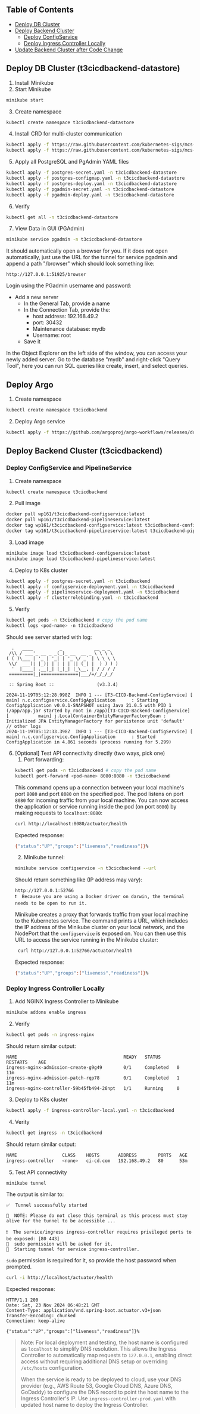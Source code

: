 ## Table of Contents
- [Deploy DB Cluster](#deploy-backend-cluster-t3cicdbackend)
- [Deploy Backend Cluster](#deploy-backend-cluster-t3cicdbackend)
  - [Deploy ConfigService](#deploy-configservice)
  - [Deploy Ingress Controller Locally](#deploy-ingress-controller-locally)
- [Update Backend Cluster after Code Change](#update-backend-cluster-after-code-change)
## Deploy DB Cluster (t3cicdbackend-datastore)
1. Install Minikube
2. Start Minikube
```bash
minikube start 
```
3. Create namespace
```bash
kubectl create namespace t3cicdbackend-datastore
```
4. Install CRD for multi-cluster communication
```bash
kubectl apply -f https://raw.githubusercontent.com/kubernetes-sigs/mcs-api/refs/heads/master/config/crd/multicluster.x-k8s.io_serviceexports.yaml
kubectl apply -f https://raw.githubusercontent.com/kubernetes-sigs/mcs-api/refs/heads/master/config/crd/multicluster.x-k8s.io_serviceimports.yaml
```
5. Apply all PostgreSQL and PgAdmin YAML files
```bash
kubectl apply -f postgres-secret.yaml -n t3cicdbackend-datastore
kubectl apply -f postgres-configmap.yaml -n t3cicdbackend-datastore
kubectl apply -f postgres-deploy.yaml -n t3cicdbackend-datastore
kubectl apply -f pgadmin-secret.yaml -n t3cicdbackend-datastore
kubectl apply -f pgadmin-deploy.yaml -n t3cicdbackend-datastore
```

6. Verify
```bash
kubectl get all -n t3cicdbackend-datastore
```

7. View Data in GUI (PGAdmin)
```bash
minikube service pgadmin -n t3cicdbackend-datastore
```
It should automatically open a browser for you. If it does not open automatically, just use the URL for the tunnel for service pgadmin and append a path "/browser" which should look something like:
```
http://127.0.0.1:51925/browser
```
Login using the PGadmin username and password:
- Add a new server
    - In the General Tab, provide a name
    - In the Connection Tab, provide the:
        - host address: 192.168.49.2
        - port: 30432
        - Maintenance database: mydb
        - Username: root
    - Save it

In the Object Explorer on the left side of the window, you can access your newly added server. 
Go to the database "mydb" and right-click "Query Tool", here you can run SQL queries like create, insert, and select queries.

## Deploy Argo
1. Create namespace
```bash
kubectl create namespace t3cicdbackend
```

2. Deploy Argo service
```bash
kubectl apply -f https://github.com/argoproj/argo-workflows/releases/download/v3.6.0/quick-start-minimal.yaml -n argo
```

## Deploy Backend Cluster (t3cicdbackend)
### Deploy ConfigService and PipelineService
1. Create namespace
```bash
kubectl create namespace t3cicdbackend
```

2. Pull image
```bash
docker pull wp161/t3cicdbackend-configservice:latest
docker pull wp161/t3cicdbackend-pipelineservice:latest
docker tag wp161/t3cicdbackend-configservice:latest t3cicdbackend-configservice:latest
docker tag wp161/t3cicdbackend-pipelineservice:latest t3cicdbackend-pipelineservice:latest
```

3. Load image
```bash
minikube image load t3cicdbackend-configservice:latest
minikube image load t3cicdbackend-pipelineservice:latest
```

4. Deploy to K8s cluster
```bash
kubectl apply -f postgres-secret.yaml -n t3cicdbackend
kubectl apply -f configservice-deployment.yaml -n t3cicdbackend
kubectl apply -f pipelineservice-deployment.yaml -n t3cicdbackend
kubectl apply -f clusterrolebinding.yaml -n t3cicdbackend
```

5. Verify
```bash
kubectl get pods -n t3cicdbackend # copy the pod name
kubectl logs <pod-name> -n t3cicdbackend
```
Should see server started with log:
```
  .   ____          _            __ _ _
 /\\ / ___'_ __ _ _(_)_ __  __ _ \ \ \ \
( ( )\___ | '_ | '_| | '_ \/ _` | \ \ \ \
 \\/  ___)| |_)| | | | | || (_| |  ) ) ) )
  '  |____| .__|_| |_|_| |_\__, | / / / /
 =========|_|==============|___/=/_/_/_/

 :: Spring Boot ::                (v3.3.4)

2024-11-19T05:12:28.998Z  INFO 1 --- [T3-CICD-Backend-ConfigService] [           main] n.c.configservice.ConfigApplication      : Starting ConfigApplication v0.0.1-SNAPSHOT using Java 21.0.5 with PID 1 (/app/app.jar started by root in /app)[T3-CICD-Backend-ConfigService] [           main] j.LocalContainerEntityManagerFactoryBean : Initialized JPA EntityManagerFactory for persistence unit 'default'
// other logs
2024-11-19T05:12:33.398Z  INFO 1 --- [T3-CICD-Backend-ConfigService] [           main] n.c.configservice.ConfigApplication      : Started ConfigApplication in 4.861 seconds (process running for 5.299)
```

6. [Optional] Test API connectivity directly (two ways, pick one)
    1. Port forwarding:
   ```bash
   kubectl get pods -n t3cicdbackend # copy the pod name
   kubectl port-forward <pod-name> 8080:8080 -n t3cicdbackend
   ```
   This command opens up a connection between your local machine's port `8080` and port `8080` on the specified pod.
   The pod listens on port `8080` for incoming traffic from your local machine.
   You can now access the application or service running inside the pod (on port `8080`) by making requests to `localhost:8080`:
    ```bash
    curl http://localhost:8080/actuator/health
   ```
   Expected response:
    ```bash
    {"status":"UP","groups":["liveness","readiness"]}%
   ```
    2. Minikube tunnel:
    ```bash
    minikube service configservice -n t3cicdbackend --url
   ```
   Should return something like (IP address may vary):
    ```
    http://127.0.0.1:52766 
    ❗  Because you are using a Docker driver on darwin, the terminal needs to be open to run it.
   ```
   Minikube creates a proxy that forwards traffic from your local machine to the Kubernetes service. The command prints a URL, which includes
   the IP address of the Minikube cluster on your local network, and the NodePort that the `configservice` is exposed on. You can then use this URL to access the service running in the Minikube cluster:
   ```bash
    curl http://127.0.0.1:52766/actuator/health
   ```
   Expected response:
    ```bash
    {"status":"UP","groups":["liveness","readiness"]}%
   ```

### Deploy Ingress Controller Locally
1. Add NGINX Ingress Controller to Minikube
```bash
minikube addons enable ingress
```
2. Verify
```bash
kubectl get pods -n ingress-nginx
```
Should return similar output:
```
NAME                                        READY   STATUS      RESTARTS    AGE
ingress-nginx-admission-create-g9g49        0/1     Completed   0          11m
ingress-nginx-admission-patch-rqp78         0/1     Completed   1          11m
ingress-nginx-controller-59b45fb494-26npt   1/1     Running     0
```
3. Deploy to K8s cluster
```bash
kubectl apply -f ingress-controller-local.yaml -n t3cicdbackend
```
4. Verity
```bash
kubectl get ingress -n t3cicdbackend
```
Should return similar output:
```bash
NAME                 CLASS    HOSTS       ADDRESS        PORTS   AGE
ingress-controller   <none>   ci-cd.com   192.168.49.2   80      53m
```
5. Test API connectivity
```bash
minikube tunnel
```
The output is similar to:
```
✅  Tunnel successfully started

📌  NOTE: Please do not close this terminal as this process must stay alive for the tunnel to be accessible ...

❗  The service/ingress ingress-controller requires privileged ports to be exposed: [80 443]
🔑  sudo permission will be asked for it.
🏃  Starting tunnel for service ingress-controller.
```
`sudo` permission is required for it, so provide the host password when prompted.

```bash
curl -i http://localhost/actuator/health
```
Expected response:
```
HTTP/1.1 200
Date: Sat, 23 Nov 2024 06:48:21 GMT
Content-Type: application/vnd.spring-boot.actuator.v3+json
Transfer-Encoding: chunked
Connection: keep-alive

{"status":"UP","groups":["liveness","readiness"]}%
```
> Note: For local deployment and testing, the host name is configured as `localhost` to simplify DNS resolution. 
> This allows the Ingress Controller to automatically map requests to `127.0.0.1`, enabling direct access without requiring additional DNS setup or overriding `/etc/hosts` configuration.
> 
> When the service is ready to be deployed to cloud, use your DNS provider (e.g., AWS Route 53, Google Cloud DNS, Azure DNS, GoDaddy) to configure the DNS record to point the host name to the Ingress Controller's IP.
> Use `ingress-controller-prod.yaml` with updated host name to deploy the Ingress Controller.